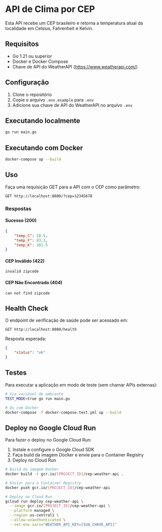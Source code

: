 # API de Clima por CEP

Esta API recebe um CEP brasileiro e retorna a temperatura atual da localidade em Celsius, Fahrenheit e Kelvin.

## Requisitos

- Go 1.21 ou superior
- Docker e Docker Compose
- Chave de API do WeatherAPI (https://www.weatherapi.com/)

## Configuração

1. Clone o repositório
2. Copie o arquivo `.env.example` para `.env`
3. Adicione sua chave de API do WeatherAPI no arquivo `.env`

## Executando localmente

```bash
go run main.go
```

## Executando com Docker

```bash
docker-compose up --build
```

## Uso

Faça uma requisição GET para a API com o CEP como parâmetro:

```
GET http://localhost:8080/?cep=12345678
```

### Respostas

#### Sucesso (200)
```json
{
    "temp_C": 28.5,
    "temp_F": 83.3,
    "temp_K": 301.5
}
```

#### CEP Inválido (422)
```
invalid zipcode
```

#### CEP Não Encontrado (404)
```
can not find zipcode
```

## Health Check

O endpoint de verificação de saúde pode ser acessado em:

```
GET http://localhost:8080/health
```

Resposta esperada:
```json
{
    "status": "ok"
}
```

## Testes

Para executar a aplicação em modo de teste (sem chamar APIs externas):

```bash
# Via variável de ambiente
TEST_MODE=true go run main.go

# Ou com Docker
docker-compose -f docker-compose.test.yml up --build
```

## Deploy no Google Cloud Run

Para fazer o deploy no Google Cloud Run:

1. Instale e configure o Google Cloud SDK
2. Faça build da imagem Docker e envie para o Container Registry
3. Deploy no Cloud Run

```bash
# Build da imagem Docker
docker build -t gcr.io/[PROJECT_ID]/cep-weather-api .

# Enviar para o Container Registry
docker push gcr.io/[PROJECT_ID]/cep-weather-api

# Deploy no Cloud Run
gcloud run deploy cep-weather-api \
  --image gcr.io/[PROJECT_ID]/cep-weather-api \
  --platform managed \
  --region us-central1 \
  --allow-unauthenticated \
  --set-env-vars="WEATHER_API_KEY=[SUA_CHAVE_API]"
```